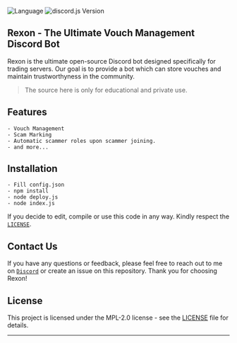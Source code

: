 ![Language](https://img.shields.io/badge/lang-Javascript%203.8-green)
![discord.js Version]([https://img.shields.io/badge/lib-discord.js%202.0-blue](https://discordjs.guide/meta-image.png))

## Rexon - The Ultimate Vouch Management Discord Bot


Rexon is the ultimate open-source Discord bot designed specifically for trading servers. Our goal is to provide a bot which can store vouches and maintain trustworthyness in the community.
> The source here is only for educational and private use.

## Features
```
- Vouch Management
- Scam Marking
- Automatic scammer roles upon scammer joining.
- and more...
```
## Installation
```
- Fill config.json
- npm install
- node deploy.js
- node index.js
```
If you decide to edit, compile or use this code in any way. Kindly respect the [`LICENSE`](LICENSE).


## Contact Us
If you have any questions or feedback, please feel free to reach out to me on [`Discord`](https://discord.com/users/1219880124351119373) or create an issue on this repository. Thank you for choosing Rexon!

## License
This project is licensed under the MPL-2.0 license - see the [LICENSE](LICENSE) file for details.
___
